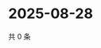 # 2025-08-28

共 0 条

<!-- BEGIN ZHIHUVIDEO -->
<!-- 最后更新时间 Thu Aug 28 2025 00:13:43 GMT+0800 (China Standard Time) -->

<!-- END ZHIHUVIDEO -->
